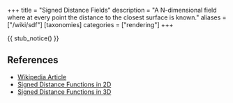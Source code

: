 +++
title = "Signed Distance Fields"
description = "A N-dimensional field where at every point the distance to the closest surface is known."
aliases = ["/wiki/sdf"]
[taxonomies]
categories = ["rendering"]
+++

{{ stub_notice() }}

## References

- [Wikipedia Article](https://en.wikipedia.org/wiki/Signed_distance_function)
- [Signed Distance Functions in 2D](https://www.iquilezles.org/www/articles/distfunctions2d/distfunctions2d.htm)
- [Signed Distance Functions in 3D](https://www.iquilezles.org/www/articles/distfunctions/distfunctions.htm)
